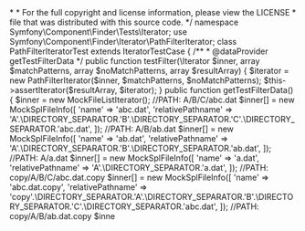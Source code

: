 <?php

/*
 * This file is part of the Symfony package.
 *
 * (c) Fabien Potencier <fabien@symfony.com>
 *
 * For the full copyright and license information, please view the LICENSE
 * file that was distributed with this source code.
 */

namespace Symfony\Component\Finder\Tests\Iterator;

use Symfony\Component\Finder\Iterator\PathFilterIterator;

class PathFilterIteratorTest extends IteratorTestCase
{
    /**
     * @dataProvider getTestFilterData
     */
    public function testFilter(\Iterator $inner, array $matchPatterns, array $noMatchPatterns, array $resultArray)
    {
        $iterator = new PathFilterIterator($inner, $matchPatterns, $noMatchPatterns);
        $this->assertIterator($resultArray, $iterator);
    }

    public function getTestFilterData()
    {
        $inner = new MockFileListIterator();

        //PATH:   A/B/C/abc.dat
        $inner[] = new MockSplFileInfo([
            'name' => 'abc.dat',
            'relativePathname' => 'A'.\DIRECTORY_SEPARATOR.'B'.\DIRECTORY_SEPARATOR.'C'.\DIRECTORY_SEPARATOR.'abc.dat',
        ]);

        //PATH:   A/B/ab.dat
        $inner[] = new MockSplFileInfo([
            'name' => 'ab.dat',
            'relativePathname' => 'A'.\DIRECTORY_SEPARATOR.'B'.\DIRECTORY_SEPARATOR.'ab.dat',
        ]);

        //PATH:   A/a.dat
        $inner[] = new MockSplFileInfo([
            'name' => 'a.dat',
            'relativePathname' => 'A'.\DIRECTORY_SEPARATOR.'a.dat',
        ]);

        //PATH:   copy/A/B/C/abc.dat.copy
        $inner[] = new MockSplFileInfo([
            'name' => 'abc.dat.copy',
            'relativePathname' => 'copy'.\DIRECTORY_SEPARATOR.'A'.\DIRECTORY_SEPARATOR.'B'.\DIRECTORY_SEPARATOR.'C'.\DIRECTORY_SEPARATOR.'abc.dat',
        ]);

        //PATH:   copy/A/B/ab.dat.copy
        $inne